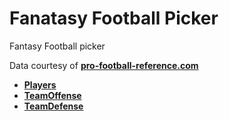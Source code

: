 # Fanatasy Football Picker
Fantasy Football picker

Data courtesy of **[pro-football-reference.com](https://www.pro-football-reference.com/years/2020/fantasy.htm)**

- **[Players](https://www.pro-football-reference.com/years/2020/fantasy.htm)**
- **[TeamOffense](https://www.pro-football-reference.com/years/2020/#all_team_stats)**
- **[TeamDefense](https://www.pro-football-reference.com/years/2020/opp.htm)**
